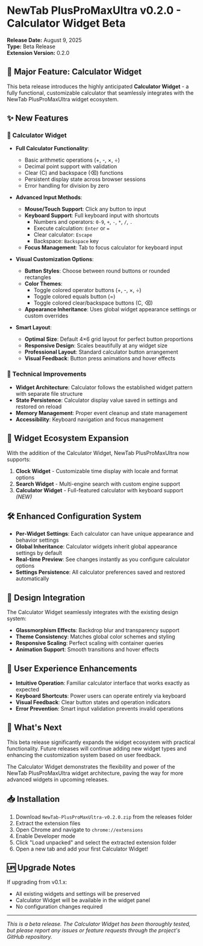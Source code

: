 # NewTab PlusProMaxUltra v0.2.0 - Calculator Widget Beta

**Release Date:** August 9, 2025  
**Type:** Beta Release  
**Extension Version:** 0.2.0

## 🧮 Major Feature: Calculator Widget

This beta release introduces the highly anticipated **Calculator Widget** - a fully functional, customizable calculator that seamlessly integrates with the NewTab PlusProMaxUltra widget ecosystem.

## ✨ New Features

### 🧮 Calculator Widget
- **Full Calculator Functionality**:
  - Basic arithmetic operations (+, -, ×, ÷)
  - Decimal point support with validation
  - Clear (C) and backspace (⌫) functions
  - Persistent display state across browser sessions
  - Error handling for division by zero

- **Advanced Input Methods**:
  - **Mouse/Touch Support**: Click any button to input
  - **Keyboard Support**: Full keyboard input with shortcuts
    - Numbers and operators: `0-9`, `+`, `-`, `*`, `/`, `.`
    - Execute calculation: `Enter` or `=`
    - Clear calculator: `Escape`
    - Backspace: `Backspace` key
  - **Focus Management**: Tab to focus calculator for keyboard input

- **Visual Customization Options**:
  - **Button Styles**: Choose between round buttons or rounded rectangles
  - **Color Themes**: 
    - Toggle colored operator buttons (+, -, ×, ÷)
    - Toggle colored equals button (=)
    - Toggle colored clear/backspace buttons (C, ⌫)
  - **Appearance Inheritance**: Uses global widget appearance settings or custom overrides

- **Smart Layout**:
  - **Optimal Size**: Default 4×6 grid layout for perfect button proportions
  - **Responsive Design**: Scales beautifully at any widget size
  - **Professional Layout**: Standard calculator button arrangement
  - **Visual Feedback**: Button press animations and hover effects

### 🔧 Technical Improvements
- **Widget Architecture**: Calculator follows the established widget pattern with separate file structure
- **State Persistence**: Calculator display value saved in settings and restored on reload
- **Memory Management**: Proper event cleanup and state management
- **Accessibility**: Keyboard navigation and focus management

## 🎯 Widget Ecosystem Expansion

With the addition of the Calculator Widget, NewTab PlusProMaxUltra now supports:

1. **Clock Widget** - Customizable time display with locale and format options
2. **Search Widget** - Multi-engine search with custom engine support  
3. **Calculator Widget** - Full-featured calculator with keyboard support *(NEW)*

## 🛠️ Enhanced Configuration System

- **Per-Widget Settings**: Each calculator can have unique appearance and behavior settings
- **Global Inheritance**: Calculator widgets inherit global appearance settings by default
- **Real-time Preview**: See changes instantly as you configure calculator options
- **Settings Persistence**: All calculator preferences saved and restored automatically

## 🎨 Design Integration

The Calculator Widget seamlessly integrates with the existing design system:
- **Glassmorphism Effects**: Backdrop blur and transparency support
- **Theme Consistency**: Matches global color schemes and styling
- **Responsive Scaling**: Perfect scaling with container queries
- **Animation Support**: Smooth transitions and hover effects

## 📱 User Experience Enhancements

- **Intuitive Operation**: Familiar calculator interface that works exactly as expected
- **Keyboard Shortcuts**: Power users can operate entirely via keyboard
- **Visual Feedback**: Clear button states and operation indicators
- **Error Prevention**: Smart input validation prevents invalid operations

## 🔮 What's Next

This beta release significantly expands the widget ecosystem with practical functionality. Future releases will continue adding new widget types and enhancing the customization system based on user feedback.

The Calculator Widget demonstrates the flexibility and power of the NewTab PlusProMaxUltra widget architecture, paving the way for more advanced widgets in upcoming releases.

## 📥 Installation

1. Download `NewTab-PlusProMaxUltra-v0.2.0.zip` from the releases folder
2. Extract the extension files
3. Open Chrome and navigate to `chrome://extensions`
4. Enable Developer mode
5. Click "Load unpacked" and select the extracted extension folder
6. Open a new tab and add your first Calculator Widget!

## 🆙 Upgrade Notes

If upgrading from v0.1.x:
- All existing widgets and settings will be preserved
- Calculator Widget will be available in the widget panel
- No configuration changes required

---

*This is a beta release. The Calculator Widget has been thoroughly tested, but please report any issues or feature requests through the project's GitHub repository.*